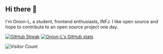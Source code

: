 ## Hi there 👋

I'm Onion-L, a student, frontend enthusiasts, INFJ.
I like open source and hope to contribute to an open source project one day.


[![GitHub Streak](https://github-readme-streak-stats.herokuapp.com?user=Onion-L&theme=gruvbox&hide_border=true)](https://git.io/streak-stats)
[![Onion-L's GitHub stats](https://github-readme-stats.vercel.app/api?username=Onion-L&theme=gruvbox)](https://github.com/anuraghazra/github-readme-stats)

![Visitor Count](https://profile-counter.glitch.me/YourGitHubUsername/count.svg)
